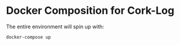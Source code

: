 # Docker Composition for Cork-Log

The entire environment will spin up with:

```
docker-compose up
```

